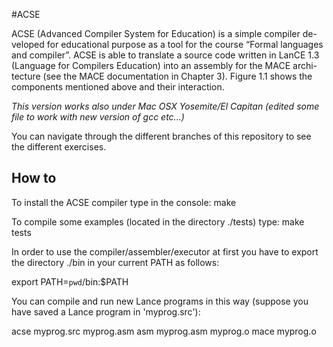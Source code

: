 #ACSE

ACSE (Advanced Compiler System for Education) is a simple compiler de- veloped for educational purpose as a tool for the course “Formal languages and compiler”. ACSE is able to translate a source code written in LanCE 1.3 (Language for Compilers Education) into an assembly for the MACE archi- tecture (see the MACE documentation in Chapter 3). Figure 1.1 shows the components mentioned above and their interaction.

_This version works also under Mac OSX Yosemite/El Capitan (edited some file to work with new version of gcc etc...)_

You can navigate through the different branches of this repository to see the different exercises.

## How to

To install the ACSE compiler type in the console:
 make

To compile some examples (located in the directory ./tests) type:
 make tests


In order to use the compiler/assembler/executor at first you have
to export the directory ./bin in your current PATH as follows:

export PATH=`pwd`/bin:$PATH


You can compile and run new Lance programs in this way (suppose you
have saved a Lance program in 'myprog.src'):

 acse myprog.src myprog.asm
 asm myprog.asm myprog.o
 mace myprog.o
